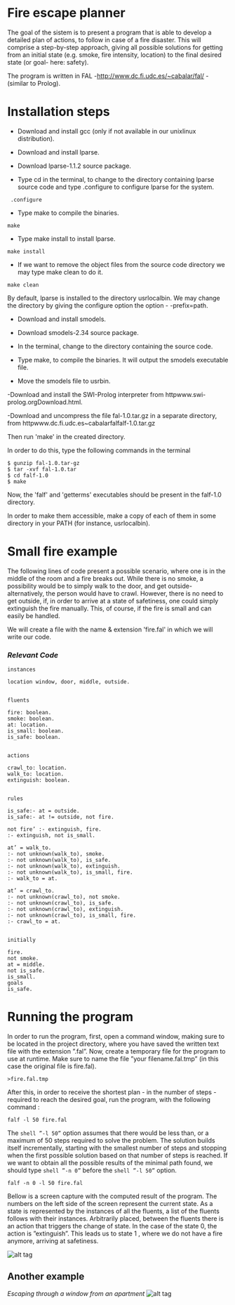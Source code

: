 # Fire escape planner

The goal of the sistem is to present a program that is able to develop a detailed plan of
actions, to follow in case of a fire disaster. This will comprise a step-by-step approach,
giving all possible solutions for getting from an initial state (e.g. smoke, fire intensity, location)
 to the final desired state (or goal- here: safety).

The program is written in FAL -http://www.dc.fi.udc.es/~cabalar/fal/ -(similar to Prolog).


# Installation steps

 - Download and install gcc (only if not available in our unixlinux distribution).
  
 - Download and install lparse.

 - Download lparse-1.1.2 source package.
 
 - Type cd in the terminal, to change to the directory containing lparse source code and type .configure to configure lparse for the system.
``` shell
 .configure
 ``` 
 
- Type make to compile the binaries.
``` shell
make
```

- Type make install to install lparse.
``` shell
make install
```

- If we want to remove the object files from the source code directory we may type make clean to do it.
``` shell
make clean
```

  By default, lparse is installed to the directory usrlocalbin. We may change the directory by giving the configure option the option - -prefix=path.

 - Download and install smodels.

 - Download smodels-2.34 source package.
 
 - In the terminal, change to the directory containing the source code.
 
 - Type make, to compile the binaries. It will output the smodels executable file.
 
 - Move the smodels file to usrbin.

  -Download and install the SWI-Prolog interpreter from httpwww.swi-prolog.orgDownload.html.
  
  -Download and uncompress the file fal-1.0.tar.gz in a separate directory, from httpwww.dc.fi.udc.es~cabalarfalfalf-1.0.tar.gz

  Then run 'make' in the created directory.
  
  In order to do this, type the following commands in the terminal
  
``` shell
$ gunzip fal-1.0.tar-gz
$ tar -xvf fal-1.0.tar
$ cd falf-1.0
$ make
```

  Now, the 'falf' and 'getterms' executables should be present in the falf-1.0 directory.

  In order to make them accessible, make a copy of each of them in some directory in your PATH (for instance, usrlocalbin).

# Small fire example #

The following lines of code present a possible scenario, where one is in the middle of the
room and a fire breaks out. While there is no smoke, a possibility would be to simply walk to
the door, and get outside- alternatively, the person would have to crawl. However, there is no
need to get outside, if, in order to arrive at a state of safetiness, one could simply extinguish
the fire manually. This, of course, if the fire is small and can easily be handled.

We will create a file with the name & extension 'fire.fal' in which we will write our code.

### _Relevant Code_ ###

```shell
instances

location window, door, middle, outside.


fluents

fire: boolean.
smoke: boolean.
at: location.
is_small: boolean.
is_safe: boolean.


actions

crawl_to: location.
walk_to: location.
extinguish: boolean.


rules

is_safe:- at = outside.
is_safe:- at != outside, not fire.

not fire’ :- extinguish, fire.
:- extinguish, not is_small.

at’ = walk_to.
:- not unknown(walk_to), smoke.
:- not unknown(walk_to), is_safe.
:- not unknown(walk_to), extinguish.
:- not unknown(walk_to), is_small, fire.
:- walk_to = at.

at’ = crawl_to.
:- not unknown(crawl_to), not smoke.
:- not unknown(crawl_to), is_safe.
:- not unknown(crawl_to), extinguish.
:- not unknown(crawl_to), is_small, fire.
:- crawl_to = at.


initially

fire.
not smoke.
at = middle.
not is_safe.
is_small.
goals
is_safe.
```


# Running the program #

In order to run the program, first, open a command window, making sure to be located in the
project directory, where you have saved the written text file with the extension ”.fal”.
Now, create a temporary file for the program to use at runtime. Make sure to name the file
”your filename.fal.tmp” (in this case the original file is fire.fal).
``` shell
>fire.fal.tmp
```
After this, in order to receive the shortest plan - in the number of steps - required to reach
the desired goal, run the program, with the following command :
``` shell
falf -l 50 fire.fal
```
The ``` shell ”-l 50” ``` option assumes that there would be less than, or a maximum of 50 steps required
to solve the problem. The solution builds itself incrementally, starting with the smallest number
of steps and stopping when the first possible solution based on that number of steps is reached.
If we want to obtain all the possible results of the minimal path found, we should type ``` shell ”-n
0” ``` before the ``` shell ”-l 50” ``` option.
``` shell 
falf -n 0 -l 50 fire.fal 
```
Bellow is a screen capture with the computed result of the program. The numbers on the
left side of the screen represent the current state. As a state is represented by the instances
of all the fluents, a list of the fluents follows with their instances. Arbitrarily placed, between
the fluents there is an action that triggers the change of state. In the case of the state 0, the
action is ”extinguish”. This leads us to state 1 , where we do not have a fire anymore, arriving
at safetiness.

![alt tag](https://scontent.fomr1-1.fna.fbcdn.net/v/t1.0-9/16864378_718331338344950_375224592939287104_n.jpg?oh=337b4d934a3400574578412f44c074ee&oe=596423C6)

## Another example ##
_Escaping through a window from an apartment_
![alt tag](https://scontent.fomr1-1.fna.fbcdn.net/v/t1.0-9/16832171_718331341678283_4230535414651733512_n.jpg?oh=13298cd284350c485cc9e639991e62a6&oe=59259D70)
